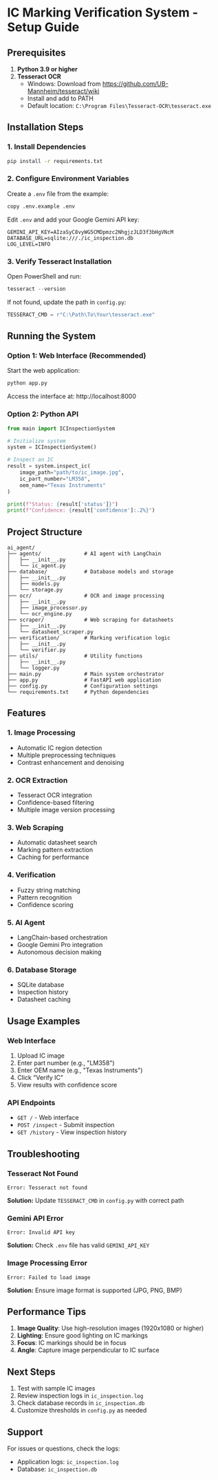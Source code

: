 # IC Marking Verification System - Setup Guide

## Prerequisites

1. **Python 3.9 or higher**
2. **Tesseract OCR**
   - Windows: Download from https://github.com/UB-Mannheim/tesseract/wiki
   - Install and add to PATH
   - Default location: `C:\Program Files\Tesseract-OCR\tesseract.exe`

## Installation Steps

### 1. Install Dependencies

```bash
pip install -r requirements.txt
```

### 2. Configure Environment Variables

Create a `.env` file from the example:

```bash
copy .env.example .env
```

Edit `.env` and add your Google Gemini API key:

```
GEMINI_API_KEY=AIzaSyC8vyWG5CMDpmzc2NhgjzJLD3f3bHgVNcM
DATABASE_URL=sqlite:///./ic_inspection.db
LOG_LEVEL=INFO
```

### 3. Verify Tesseract Installation

Open PowerShell and run:

```powershell
tesseract --version
```

If not found, update the path in `config.py`:

```python
TESSERACT_CMD = r"C:\Path\To\Your\tesseract.exe"
```

## Running the System

### Option 1: Web Interface (Recommended)

Start the web application:

```bash
python app.py
```

Access the interface at: http://localhost:8000

### Option 2: Python API

```python
from main import ICInspectionSystem

# Initialize system
system = ICInspectionSystem()

# Inspect an IC
result = system.inspect_ic(
    image_path="path/to/ic_image.jpg",
    ic_part_number="LM358",
    oem_name="Texas Instruments"
)

print(f"Status: {result['status']}")
print(f"Confidence: {result['confidence']:.2%}")
```

## Project Structure

```
ai_agent/
├── agents/              # AI agent with LangChain
│   ├── __init__.py
│   └── ic_agent.py
├── database/            # Database models and storage
│   ├── __init__.py
│   ├── models.py
│   └── storage.py
├── ocr/                 # OCR and image processing
│   ├── __init__.py
│   ├── image_processor.py
│   └── ocr_engine.py
├── scraper/             # Web scraping for datasheets
│   ├── __init__.py
│   └── datasheet_scraper.py
├── verification/        # Marking verification logic
│   ├── __init__.py
│   └── verifier.py
├── utils/               # Utility functions
│   ├── __init__.py
│   └── logger.py
├── main.py              # Main system orchestrator
├── app.py               # FastAPI web application
├── config.py            # Configuration settings
└── requirements.txt     # Python dependencies
```

## Features

### 1. **Image Processing**
- Automatic IC region detection
- Multiple preprocessing techniques
- Contrast enhancement and denoising

### 2. **OCR Extraction**
- Tesseract OCR integration
- Confidence-based filtering
- Multiple image version processing

### 3. **Web Scraping**
- Automatic datasheet search
- Marking pattern extraction
- Caching for performance

### 4. **Verification**
- Fuzzy string matching
- Pattern recognition
- Confidence scoring

### 5. **AI Agent**
- LangChain-based orchestration
- Google Gemini Pro integration
- Autonomous decision making

### 6. **Database Storage**
- SQLite database
- Inspection history
- Datasheet caching

## Usage Examples

### Web Interface

1. Upload IC image
2. Enter part number (e.g., "LM358")
3. Enter OEM name (e.g., "Texas Instruments")
4. Click "Verify IC"
5. View results with confidence score

### API Endpoints

- `GET /` - Web interface
- `POST /inspect` - Submit inspection
- `GET /history` - View inspection history

## Troubleshooting

### Tesseract Not Found

```
Error: Tesseract not found
```

**Solution:** Update `TESSERACT_CMD` in `config.py` with correct path

### Gemini API Error

```
Error: Invalid API key
```

**Solution:** Check `.env` file has valid `GEMINI_API_KEY`

### Image Processing Error

```
Error: Failed to load image
```

**Solution:** Ensure image format is supported (JPG, PNG, BMP)

## Performance Tips

1. **Image Quality**: Use high-resolution images (1920x1080 or higher)
2. **Lighting**: Ensure good lighting on IC markings
3. **Focus**: IC markings should be in focus
4. **Angle**: Capture image perpendicular to IC surface

## Next Steps

1. Test with sample IC images
2. Review inspection logs in `ic_inspection.log`
3. Check database records in `ic_inspection.db`
4. Customize thresholds in `config.py` as needed

## Support

For issues or questions, check the logs:
- Application logs: `ic_inspection.log`
- Database: `ic_inspection.db`
